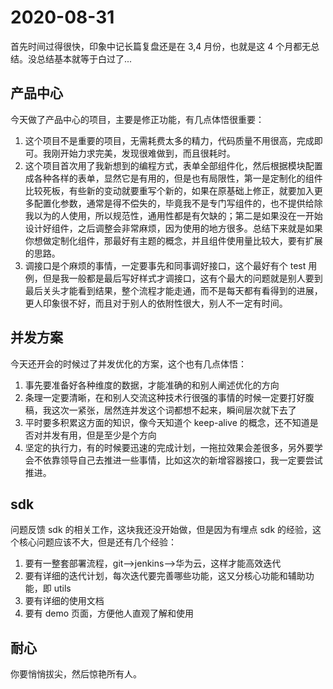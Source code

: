 # 2020-08-31

首先时间过得很快，印象中记长篇复盘还是在 3,4 月份，也就是这 4 个月都无总结。没总结基本就等于白过了...

## 产品中心

今天做了产品中心的项目，主要是修正功能，有几点体悟很重要：

1. 这个项目不是重要的项目，无需耗费太多的精力，代码质量不用很高，完成即可。我刚开始力求完美，发现很难做到，而且很耗时。
2. 这个项目首次用了我新想到的编程方式，表单全部组件化，然后根据模块配置成各种各样的表单，显然它是有用的，但是也有局限性，第一是定制化的组件比较死板，有些新的变动就要重写个新的，如果在原基础上修正，就要加入更多配置化参数，通常是得不偿失的，毕竟我不是专门写组件的，也不提供给除我以为的人使用，所以规范性，通用性都是有欠缺的；第二是如果没在一开始设计好组件，之后调整会非常麻烦，因为使用的地方很多。总结下来就是如果你想做定制化组件，那最好有主题的概念，并且组件使用量比较大，要有扩展的思路。
3. 调接口是个麻烦的事情，一定要事先和同事调好接口，这个最好有个 test 用例，但是我一般都是最后写好样式才调接口，这有个最大的问题就是别人要到最后关头才能看到结果，整个流程才能走通，而不是每天都有看得到的进展，更人印象很不好，而且对于别人的依附性很大，别人不一定有时间。

## 并发方案

今天还开会的时候过了并发优化的方案，这个也有几点体悟：

1. 事先要准备好各种维度的数据，才能准确的和别人阐述优化的方向
2. 条理一定要清晰，在和别人交流这种技术行很强的事情的时候一定要打好腹稿，我这次一紧张，居然连并发这个词都想不起来，瞬间层次就下去了
3. 平时要多积累这方面的知识，像今天知道个 keep-alive 的概念，还不知道是否对并发有用，但是至少是个方向
4. 坚定的执行力，有的时候要迅速的完成计划，一拖拉效果会差很多，另外要学会不依靠领导自己去推进一些事情，比如这次的新增容器接口，我一定要尝试推进。

## sdk

问题反馈 sdk 的相关工作，这块我还没开始做，但是因为有埋点 sdk 的经验，这个核心问题应该不大，但是还有几个经验：

1. 要有一整套部署流程，git——>jenkins——>华为云，这样才能高效迭代
2. 要有详细的迭代计划，每次迭代要完善哪些功能，这又分核心功能和辅助功能，即 utils
3. 要有详细的使用文档
4. 要有 demo 页面，方便他人直观了解和使用

## 耐心

你要悄悄拔尖，然后惊艳所有人。
